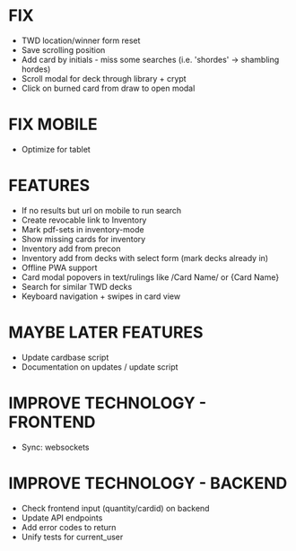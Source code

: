 # FIX
* TWD location/winner form reset
* Save scrolling position
* Add card by initials - miss some searches (i.e. 'shordes' -> shambling hordes)
* Scroll modal for deck through library + crypt
* Click on burned card from draw to open modal

# FIX MOBILE
* Optimize for tablet

# FEATURES
* If no results but url on mobile to run search
* Create revocable link to Inventory
* Mark pdf-sets in inventory-mode
* Show missing cards for inventory
* Inventory add from precon
* Inventory add from decks with select form (mark decks already in)
* Offline PWA support
* Card modal popovers in text/rulings like /Card Name/ or {Card Name}
* Search for similar TWD decks
* Keyboard navigation + swipes in card view

# MAYBE LATER FEATURES
* Update cardbase script
* Documentation on updates / update script

# IMPROVE TECHNOLOGY - FRONTEND
* Sync: websockets

# IMPROVE TECHNOLOGY - BACKEND
* Check frontend input (quantity/cardid) on backend
* Update API endpoints
* Add error codes to return
* Unify tests for current_user
